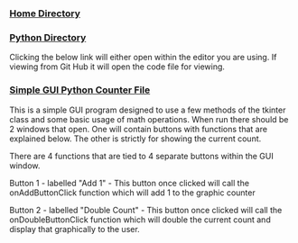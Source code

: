 ### [Home Directory](/CodeLanguages/ReadMe.md)

### [Python Directory](/CodeLanguages/Python/PythonContents.md)

Clicking the below link will either open within the editor you are using. 
If viewing from Git Hub it will open the code file for viewing.
### [Simple GUI Python Counter File](simpleCounterGUI.py)


This is a simple GUI program designed to use a few methods of the tkinter class and some basic usage of math operations. 
When run there should be 2 windows that open. One will contain buttons with functions that are explained below. The other is strictly for showing the current count.

There are 4 functions that are tied to 4 separate buttons within the GUI window. 

Button 1 - labelled "Add 1" 
	- This button once clicked will call the onAddButtonClick function which will add 1 to the graphic counter

Button 2 - labelled "Double  Count"
	- This button once clicked will call the onDoubleButtonClick function which will double the current count and display that graphically to the user. 
